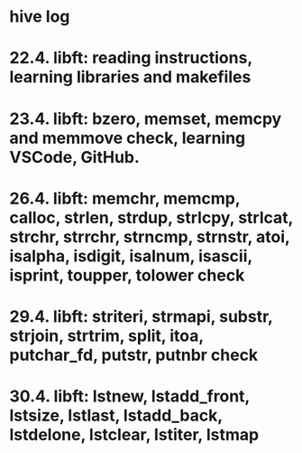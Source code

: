 # hive log
#
# 22.4.	libft: reading instructions, learning libraries and makefiles
# 23.4.	libft: bzero, memset, memcpy and memmove check, learning VSCode, GitHub.
# 26.4.	libft: memchr, memcmp, calloc, strlen, strdup, strlcpy, strlcat, strchr, strrchr, strncmp, strnstr, atoi, isalpha, isdigit, isalnum, isascii, isprint, toupper, tolower check
# 29.4. libft: striteri, strmapi, substr, strjoin, strtrim, split, itoa, putchar_fd, putstr, putnbr check
# 30.4. libft: lstnew, lstadd_front, lstsize, lstlast, lstadd_back, lstdelone, lstclear, lstiter, lstmap